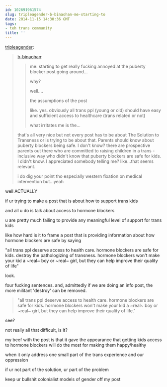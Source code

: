 ```yaml
---
id: 102691961574
slug: tripleagender-b-binaohan-me-starting-to
date: 2014-11-15 14:30:36 GMT
tags:
- teh trans community
title: ''
---
```

<p><a href="http://tripleagender.tumblr.com/post/102689254370" class="tumblr_blog">tripleagender</a>:</p>

<blockquote><p><a href="http://autisticpearl.tumblr.com/post/102672791928/b-binaohan-me-starting-to-get-really-fucking"></a></p><p><a class="tumblr_blog" href="http://xd.binaohan.org/post/102657008874/me-starting-to-get-really-fucking-annoyed-at-the">b-binaohan</a>:</p>
<blockquote>
<p>me: starting to get really fucking annoyed at the puberty blocker post going around…</p>
<p>why?</p>
<p>well….</p>
<p>the assumptions of the post</p>
<p>like. yes. obviously all trans ppl (young or old) should have easy and sufficient access to healthcare (trans related or not)</p>
<p>what irritates me is the...</p>
</blockquote>

<p>that's all very nice but not every post has to be about The Solution to Transness or is trying to be about that. Parents should know about puberty blockers being safe. I don't know? there are prospective parents out there who are committed to raising children in a trans - inclusive way who didn't know that puberty blockers are safe for kids. I didn't know. I appreciated somebody telling me? like...that seems relevant. </p><p>i do dig your point tho especially western fixation on medical intervention but...yeah</p></blockquote>

well ACTUALLY

if ur trying to make a post that is about how to support trans kids

and all u do is talk about access to hormone blockers

u are pretty much failing to provide any meaningful level of support for trans kids

like how hard is it to frame a post that is providing information about how hormone blockers are safe by saying

"all trans ppl deserve access to health care. hormone blockers are safe for kids. destroy the pathologizing of transness. hormone blockers won't make your kid a ~real~ boy or ~real~ girl, but they can help improve their quality of life"

look.

four fucking sentences. and, admittedly if we are doing an info post, the more militant 'destroy' can be removed.

>"all trans ppl deserve access to health care. hormone blockers are safe for kids. hormone blockers won't make your kid a ~real~ boy or ~real~ girl, but they can help improve their quality of life."

see?

not really all that difficult, is it?

my beef with the post is that it gave the appearance that getting kids access to hormone blockers will do the most for making them happy/healthy

when it only address one small part of the trans experience and our oppression

if ur not part of the solution, ur part of the problem

keep ur bullshit colonialist models of gender off my post